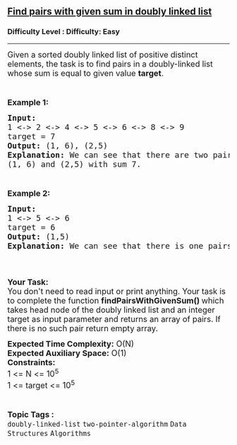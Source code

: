 <h2><a href="https://www.geeksforgeeks.org/problems/find-pairs-with-given-sum-in-doubly-linked-list/1">Find pairs with given sum in doubly linked list</a></h2><h3>Difficulty Level : Difficulty: Easy</h3><hr><div class="problems_problem_content__Xm_eO"><p><span style="font-size: 18px;">Given a sorted doubly linked list of positive distinct elements, the task is to find pairs in a doubly-linked list whose sum is equal to given value <strong>target</strong>.</span></p>
<p>&nbsp;</p>
<p><strong><span style="font-size: 18px;">Example 1:</span></strong></p>
<pre><span style="font-size: 18px;"><strong>Input:  </strong></span>
<span style="font-size: 18px;">1 &lt;-&gt; 2 &lt;-&gt; 4 &lt;-&gt; 5 &lt;-&gt; 6 &lt;-&gt; 8 &lt;-&gt; 9</span>
<span style="font-size: 18px;">target = 7</span>
<span style="font-size: 18px;"><strong>Output: </strong>(1, 6), (2,5)</span>
<span style="font-size: 18px;"><strong>Explanation: </strong>We can see that there are two pairs </span>
<span style="font-size: 18px;">(1, 6) and (2,5) with sum 7.</span></pre>
<p>&nbsp;</p>
<p><strong><span style="font-size: 18px;">Example 2:</span></strong></p>
<pre><strong><span style="font-size: 18px;">Input: </span></strong>
<span style="font-size: 18px;">1 &lt;-&gt; 5 &lt;-&gt; 6</span>
<span style="font-size: 18px;">target = 6</span>
<strong><span style="font-size: 18px;">Output: </span></strong><span style="font-size: 18px;">(1,5)
<strong>Explanation: </strong>We can see that there is one pairs </span> <span style="font-size: 18px;">(1, 5) with sum 6.
</span>
</pre>
<p>&nbsp;</p>
<p><span style="font-size: 18px;"><strong>Your Task:</strong><br>You don't need to read input or print anything. Your task is to complete the function&nbsp;<strong>findPairsWithGivenSum()&nbsp;</strong>which takes head node of the doubly linked list and an integer target&nbsp;as input parameter and returns an array of pairs. If there is no such pair&nbsp;return&nbsp;empty array.</span></p>
<p><span style="font-size: 18px;"><strong>Expected Time Complexity:</strong>&nbsp;O(N)<br><strong>Expected Auxiliary Space:</strong>&nbsp;O(1)<br><strong>Constraints:</strong><br>1 &lt;= N&nbsp;&lt;= 10<sup>5</sup><br>1 &lt;= target&nbsp;&lt;= 10<sup>5</sup></span></p></div><br><p><span style=font-size:18px><strong>Topic Tags : </strong><br><code>doubly-linked-list</code>&nbsp;<code>two-pointer-algorithm</code>&nbsp;<code>Data Structures</code>&nbsp;<code>Algorithms</code>&nbsp;
